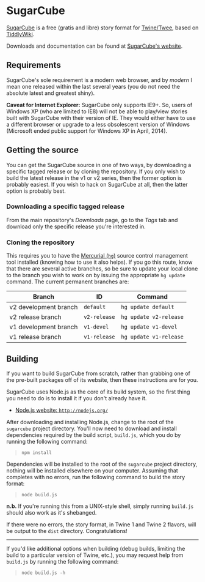 # SugarCube #
[SugarCube](http://www.motoslave.net/sugarcube/ "http://www.motoslave.net/sugarcube/") is a free (gratis and libre) story format for [Twine/Twee](http://twinery.org/ "http://twinery.org/"), based on [TiddlyWiki](http://tiddlywiki.com/ "http://tiddlywiki.com/").

Downloads and documentation can be found at [SugarCube's website](http://www.motoslave.net/sugarcube/ "http://www.motoslave.net/sugarcube/").

## Requirements ##
SugarCube's sole requirement is a modern web browser, and by *modern* I mean one released within the last several years (you do not need the absolute latest and greatest shiny).

**Caveat for Internet Explorer:** SugarCube only supports  IE9+.  So, users of Windows XP (who are limited to IE8) will not be able to play/view stories built with SugarCube with their version of IE.  They would either have to use a different browser or upgrade to a less obsolescent version of Windows (Microsoft ended public support for Windows XP in April, 2014).

## Getting the source ##
You can get the SugarCube source in one of two ways, by downloading a specific tagged release or 
by cloning the repository.  If you only wish to build the latest release in the v1 or v2 series, then the former option is probably easiest.  If you wish to hack on SugarCube at all, then the latter option is probably best.

### Downloading a specific tagged release ###
From the main repository's *Downloads* page, go to the *Tags* tab and download only the specific release you're interested in.

### Cloning the repository ###
This requires you to have the [Mercurial (`hg`)](http://mercurial.selenic.com/ "http://mercurial.selenic.com/") source control management tool installed (knowing how to use it also helps).  If you go this route, know that there are several active branches, so be sure to update your local clone to the branch you wish to work on by issuing the appropriate `hg update` command.  The current permanent branches are:
<table>
	<thead>
		<tr>
			<th>Branch</th>
			<th>ID</th>
			<th>Command</th>
		</tr>
	</thead>
	<tbody>
		<tr>
			<td>v2 development branch</td>
			<td><code>default</code></td>
			<td><code>hg update default</code></td>
		</tr>
		<tr>
			<td>v2 release branch</td>
			<td><code>v2-release</code></td>
			<td><code>hg update v2-release</code></td>
		</tr>
		<tr>
			<td>v1 development branch</td>
			<td><code>v1-devel</code></td>
			<td><code>hg update v1-devel</code></td>
		</tr>
		<tr>
			<td>v1 release branch</td>
			<td><code>v1-release</code></td>
			<td><code>hg update v1-release</code></td>
		</tr>
	</tbody>
</table>

## Building ##
If you want to build SugarCube from scratch, rather than grabbing one of the pre-built packages off of its website, then these instructions are for you.

SugarCube uses Node.js as the core of its build system, so the first thing you need to do is to install it if you don't already have it.

- [Node.js website: `http://nodejs.org/`](http://nodejs.org/ "http://nodejs.org/")

After downloading and installing Node.js, change to the root of the `sugarcube` project directory.  You'll now need to download and install dependencies required by the build script, `build.js`, which you do by running the following command:

>     npm install

Dependencies will be installed to the root of the `sugarcube` project directory, nothing will be installed elsewhere on your computer.  Assuming that completes with no errors, run the following command to build the story format:

>     node build.js

**n.b.** If you're running this from a UNIX-style shell, simply running `build.js` should also work as it's shebanged.

If there were no errors, the story format, in Twine 1 and Twine 2 flavors, will be output to the `dist` directory.  Congratulations!

----

If you'd like additional options when building (debug builds, limiting the build to a particular version of Twine, etc.), you may request help from `build.js` by running the following command:

>     node build.js -h


